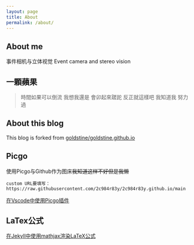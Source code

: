 ```yaml
---
layout: page
title: About
permalink: /about/
---
```

## About me

事件相机与立体视觉
Event camera and stereo vision

## 一顆蘋果

> 時間如果可以倒流 我想我還是
> 會卯起來蹉跎 反正就這樣吧
> 我知道我 努力過

## About this blog

This blog is  forked from  [goldstine/goldstine.github.io](https://github.com/goldstine/goldstine.github.io)

## Picgo

使用Picgo与Github作为图床~~我知道这样不好但是我懒~~

`custom URL要填写：https://raw.githubusercontent.com/2c984r83y/2c984r83y.github.io/main`

[在Vscode中使用Picgo插件](https://picgo.github.io/PicGo-Doc/zh/guide/config.html#github%E5%9B%BE%E5%BA%8A)

## LaTex公式

[在Jekyll中使用mathjax渲染LaTeX公式](https://luyuhuang.tech/2019/09/12/use-latex-in-jekyll.html)
